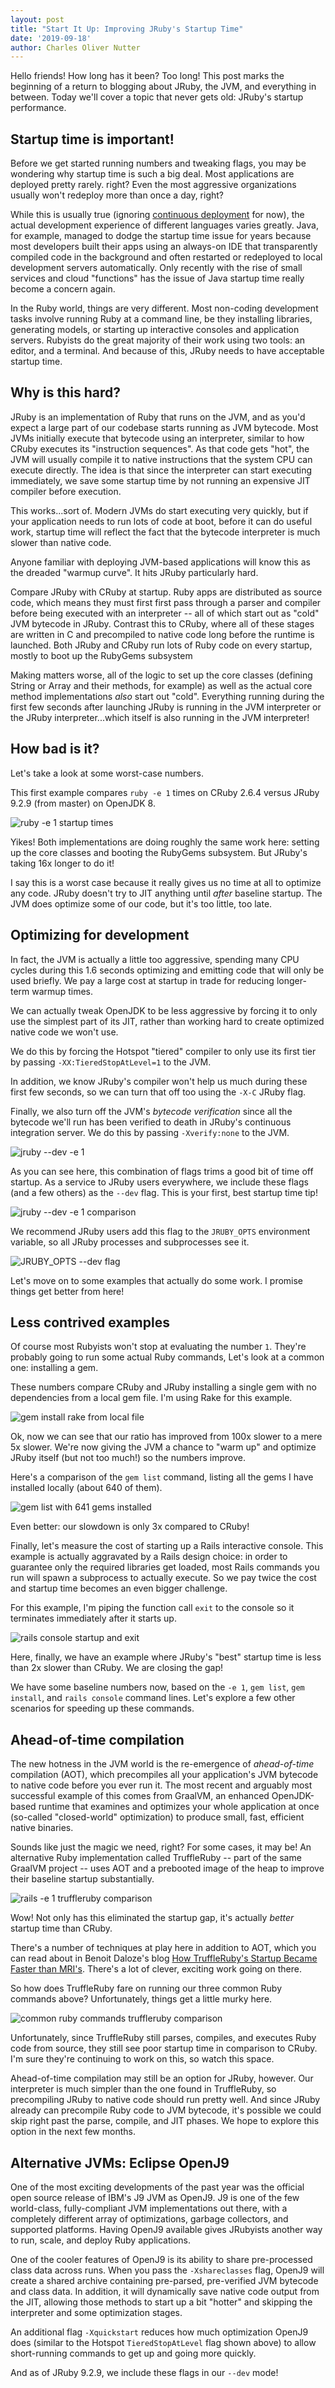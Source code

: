 ```yaml
---
layout: post
title: "Start It Up: Improving JRuby's Startup Time"
date: '2019-09-18'
author: Charles Oliver Nutter
---
```


Hello friends! How long has it been? Too long! This post marks the beginning of a return to blogging about JRuby, the JVM, and everything in between. Today we'll cover a topic that never gets old: JRuby's startup performance.

Startup time is important!
--------------------------

Before we get started running numbers and tweaking flags, you may be wondering why startup time is such a big
deal. Most applications are deployed pretty rarely. right? Even the most aggressive organizations usually won't
redeploy more than once a day, right?

While this is usually true (ignoring [continuous deployment](https://www.agilealliance.org/glossary/continuous-deployment) for now),
the actual development experience of different languages varies greatly. Java, for example, managed to dodge the
startup time issue for years because most developers built their apps using an always-on IDE that transparently
compiled code in the background and often restarted or redeployed to local development servers automatically. Only
recently with the rise of small services and cloud "functions" has the issue of Java startup time really become
a concern again.

In the Ruby world, things are very different. Most non-coding development tasks involve running Ruby at a command
line, be they installing libraries, generating models, or starting up interactive consoles and application
servers. Rubyists do the great majority of their work using two tools: an editor, and a terminal. And because of
this, JRuby needs to have acceptable startup time.

Why is this hard?
-----------------

JRuby is an implementation of Ruby that runs on the JVM, and as you'd expect a large part of our codebase starts
running as JVM bytecode. Most JVMs initially execute that bytecode using an interpreter, similar to how CRuby
executes its "instruction sequences". As that code gets "hot", the JVM will usually compile it to native
instructions that the system CPU can execute directly. The idea is that since the interpreter can start executing
immediately, we save some startup time by not running an expensive JIT compiler before execution.

This works...sort of. Modern JVMs do start executing very quickly, but if your application needs to run lots of
code at boot, before it can do useful work, startup time will reflect the fact that the bytecode interpreter
is much slower than native code.

Anyone familiar with deploying JVM-based applications will know this as the dreaded "warmup curve". It hits
JRuby particularly hard.

Compare JRuby with CRuby at startup. Ruby apps are distributed as source code, which means they must first
first pass through a parser and compiler before being executed with an interpreter -- all of which start out as
"cold" JVM bytecode in JRuby. Contrast this to CRuby, where all of these stages
are written in C and precompiled to native code long before the runtime is launched. Both JRuby and CRuby
run lots of Ruby code on every startup, mostly to boot up the RubyGems subsystem

Making matters worse, all of the logic to set up the core classes (defining String or Array and their
methods, for example) as well as the actual core method implementations *also* start out "cold". Everything
running during the first few seconds after launching JRuby is running in the JVM interpreter or the JRuby
interpreter...which itself is also running in the JVM interpreter!

How bad is it?
--------------

Let's take a look at some worst-case numbers.

This first example compares `ruby -e 1` times on CRuby 2.6.4 versus JRuby 9.2.9 (from master) on OpenJDK 8. 

![ruby -e 1 startup times](/images/ruby_dash_e.png)

Yikes! Both implementations are doing roughly the same work here: setting up the core classes and booting the
RubyGems subsystem. But JRuby's taking 16x longer to do it!

I say this is a worst case because it really gives us no time at all to optimize any code. JRuby doesn't try to
JIT anything until *after* baseline startup. The JVM does optimize some of our code, but it's too little, too
late.

Optimizing for development
--------------------------

In fact, the JVM is actually a little too aggressive, spending many CPU cycles during this 1.6 seconds optimizing
and emitting code that will only be used briefly. We pay a large cost at startup in trade for reducing
longer-term warmup times.

We can actually tweak OpenJDK to be less aggressive by forcing it to only use the simplest part of its JIT,
rather than working hard to create optimized native code we won't use.

We do this by forcing the Hotspot "tiered" compiler to only use its first tier by passing
`-XX:TieredStopAtLevel=1` to the JVM.

In addition, we know JRuby's compiler won't help us much during these first few seconds, so we can turn that
off too using the `-X-C` JRuby flag.

Finally, we also turn off the JVM's *bytecode verification* since all the bytecode we'll run has been verified
to death in JRuby's continuous integration server. We do this by passing `-Xverify:none` to the JVM. 

![jruby --dev -e 1](/images/jruby_dev_flag.png)

As you can see here, this combination of flags trims a good bit of time off startup. As a service to JRuby users
everywhere, we include these flags (and a few others) as the `--dev` flag. This is your first,
best startup time tip!

![jruby --dev -e 1 comparison](/images/jruby_dev_flag_chart.png)

We recommend JRuby users add this flag to the `JRUBY_OPTS` environment variable, so all JRuby processes and
subprocesses see it.

![JRUBY_OPTS --dev flag](/images/jruby_opts_dev_flag.png)

Let's move on to some examples that actually do some work. I promise things get better from here!

Less contrived examples
-----------------------

Of course most Rubyists won't stop at evaluating the number `1`. They're probably going to run some actual Ruby
commands, Let's look at a common one: installing a gem.

These numbers compare CRuby and JRuby installing a single gem with no dependencies from a local gem file. I'm
using Rake for this example.

![gem install rake from local file](/images/gem_install_rake.png)

Ok, now we can see that our ratio has improved from 100x slower to a mere 5x slower. We're now giving the JVM
a chance to "warm up" and optimize JRuby itself (but not too much!) so the numbers improve.

Here's a comparison of the `gem list` command, listing all the gems I have installed locally (about 640 of them).

![gem list with 641 gems installed](/images/gem_list.png)

Even better: our slowdown is only 3x compared to CRuby!

Finally, let's measure the cost of starting up a Rails interactive console. This example is actually aggravated
by a Rails design choice: in order to guarantee only the required libraries get loaded, most Rails commands
you run will spawn a subprocess to actually execute. So we pay twice the cost and startup time becomes an even
bigger challenge.

For this example, I'm piping the function call `exit` to the console so it terminates immediately after it starts
up.

![rails console startup and exit](/images/rails_console.png)

Here, finally, we have an example where JRuby's "best" startup time is less than 2x slower than CRuby. We are
closing the gap!

We have some baseline numbers now, based on the `-e 1`, `gem list`, `gem install`, and `rails console` command
lines. Let's explore a few other scenarios for speeding up these commands.

Ahead-of-time compilation
-------------------------

The new hotness in the JVM world is the re-emergence of *ahead-of-time* compilation (AOT), which precompiles all
your application's JVM bytecode to native code before you ever run it. The most recent and arguably most
successful example of this comes from GraalVM, an enhanced OpenJDK-based runtime that examines and optimizes
your whole application at once (so-called "closed-world" optimization) to produce small, fast, efficient native
binaries.

Sounds like just the magic we need, right? For some cases, it may be! An alternative Ruby implementation called
TruffleRuby -- part of the same GraalVM project -- uses AOT and a prebooted image of the heap to improve their
baseline startup substantially.

![rails -e 1 truffleruby comparison](/images/ruby_dash_e_truffleruby.png)

Wow! Not only has this eliminated the startup gap, it's actually *better* startup time than CRuby.

There's a number of techniques at play here in addition to AOT, which you can read about in Benoit Daloze's blog
[How TruffleRuby's Startup Became Faster than MRI's](https://eregon.me/blog/2019/04/24/how-truffleruby-startup-became-faster-than-mri.html).
There's a lot of clever, exciting work going on there.

So how does TruffleRuby fare on running our three common Ruby commands above? Unfortunately, things get a little
murky here.

![common ruby commands truffleruby comparison](/images/ruby_commands_truffleruby.png)

Unfortunately, since TruffleRuby still parses, compiles, and executes Ruby code from source, they still see poor
startup time in comparison to CRuby. I'm sure they're continuing to work on this, so watch this space.

Ahead-of-time compilation may still be an option for JRuby, however. Our interpreter is much simpler than the one
found in TruffleRuby, so precompiling JRuby to native code should run pretty well. And since JRuby already can
precompile Ruby code to JVM bytecode, it's possible we could skip right past the parse, compile, and JIT phases. We
hope to explore this option in the next few months.

Alternative JVMs: Eclipse OpenJ9
--------------------------------

One of the most exciting developments of the past year was the official open source release of IBM's J9 JVM as OpenJ9.
J9 is one of the few world-class, fully-compliant JVM implementations out there, with a completely different array
of optimizations, garbage collectors, and supported platforms. Having OpenJ9 available gives JRubyists another way
to run, scale, and deploy Ruby applications.

One of the cooler features of OpenJ9 is its ability to share pre-processed class data across runs. When you pass the
`-Xshareclasses` flag, OpenJ9 will create a shared archive containing pre-parsed, pre-verified JVM bytecode and class
data. In addition, it will dynamically save native code output from the JIT, allowing those methods to start up a bit
"hotter" and skipping the interpreter and some optimization stages.

An additional flag `-Xquickstart` reduces how much optimization OpenJ9 does (similar to the Hotspot `TieredStopAtLevel`
flag shown above) to allow short-running commands to get up and going more quickly.

And as of JRuby 9.2.9, we include these flags in our `--dev` mode!


